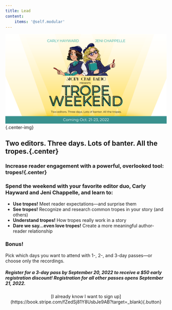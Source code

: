 ```yaml
---
title: Lead
content:
    items: '@self.modular'
---
```


!["Story Chat Radio Presents: Trope Weekend. Two editors. Three days. Lots of banter. All the tropes. Coming Oct 21-23, 2022"](Trope%20Weekend%20Logo%20banner.png "Trope%20Weekend%20Logo%20banner"){.center-img}

## Two editors. Three days. Lots of banter. All the tropes.{.center}

### Increase reader engagement with a powerful, overlooked tool: tropes!{.center}

### Spend the weekend with your favorite editor duo, Carly Hayward and Jeni Chappelle, and learn to:
* **Use tropes!** Meet reader expectations—and surprise them
* **See tropes!** Recognize and research common tropes in your story (and others)
* **Understand tropes!** How tropes really work in a story
* **Dare we say…even love tropes!** Create a more meaningful author-reader relationship

### Bonus!

Pick which days you want to attend with 1-, 2-, and 3-day passes—or choose only the recordings.

##### Register for a 3-day pass by **September 20, 2022** to receive a $50 early registration discount! Registration for all other passes opens **September 21, 2022**.

<center markdown="1">[I already know I want to sign up](https://book.stripe.com/fZedSj81Y8UsbJe9AB?target=_blank){.button}</center>
